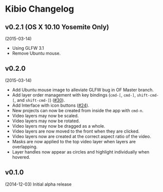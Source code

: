 # Kibio Changelog

## v0.2.1 (OS X 10.10 Yosemite Only)
(2015-03-14)

- Using GLFW 3.1
- Remove Ubuntu mouse.

## v0.2.0
(2015-03-14)

- Add Ubuntu mouse image to alleviate GLFW bug in OF Master branch.
- Add layer order management with key bindings (`cmd-[`, `cmd-]`, `shift-cmd-[`, and `shift-cmd-]`) ([#30](https://github.com/kibio/kibio/issues/30)).
- Add Interface with icon buttons ([#24](https://github.com/kibio/kibio/issues/24)).
- New projects can now be created from inside the app with `cmd-n`.
- Video layers may now be scaled.
- Video layers may now be rotated.
- Video layers may now be dragged as a whole.
- Video layers are now moved to the front when they are clicked.
- Video layers now are created at the correct aspect ratio of the video. 
- Masks are now applied to the top video layer when layers are overlapping.
- Layer handles now appear as circles and highlight individually when hovered.

## v0.1.0 
(2014-12-03) Initial alpha release